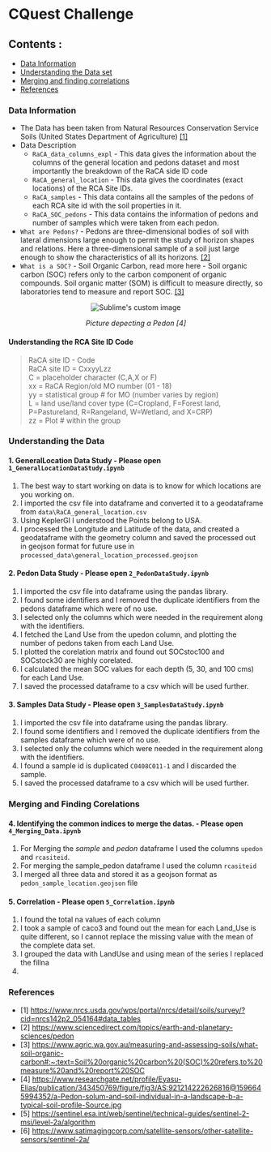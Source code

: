 # CQuest Challenge 

## Contents : 
* [Data Information](#data-information)
* [Understanding the Data set](#understanding-the-data)
* [Merging and finding correlations](#merging-and-finding-correlations)
* [References](#references)

### **Data Information**

* The Data has been taken from Natural Resources Conservation Service Soils (United States Department of Agriculture) [[1]](#1)
* Data Description
  * `RaCA_data_columns_expl` - This data gives the information about the columns of the general location and pedons dataset and most importantly the breakdown of the RaCA side ID code
  * `RaCA_general_location` - This data gives the coordinates (exact locations) of the RCA Site IDs. 
  * `RaCA_samples` - This data contains all the samples of the pedons of each RCA site id with the soil properties in it.
  * `RaCA_SOC_pedons` - This data contains the information of pedons and number of samples which were taken from each pedon. 
* `What are Pedons?` - Pedons are three-dimensional bodies of soil with lateral dimensions large enough to permit the study of horizon shapes and relations. Here a three-dimensional sample of a soil just large enough to show the characteristics of all its horizons. [[2]](#2) 
* `What is a SOC?` - Soil Organic Carbon, read more here - Soil organic carbon (SOC) refers only to the carbon component of organic compounds. Soil organic matter (SOM) is difficult to measure directly, so laboratories tend to measure and report SOC. [[3]](#3)
<p align="center">
  <img src="https://user-images.githubusercontent.com/75158219/131504716-c6b425c1-a4d5-45e0-aaed-e0eccaabe252.png" alt="Sublime's custom image"/>
</p>   
<p align='center'>
   <em>Picture depecting a Pedon [4]</em>
</p>
  
#### Understanding the RCA Site ID Code 
 
>RaCA site ID - Code\
>RaCA site ID = CxxyyLzz\
>C = placeholder character (C,A,X or F)\
>xx = RaCA Region/old MO number (01 - 18)\
>yy = statistical group # for MO (number varies by region)\
>L = land use/land cover type (C=Cropland, F=Forest land, P=Pastureland, R=Rangeland, W=Wetland, and X=CRP)\
>zz = Plot # within the group

### **Understanding the Data**

#### 1. GeneralLocation Data Study - Please open `1_GeneralLocationDataStudy.ipynb`

1. The best way to start working on data is to know for which locations are you working on. 
2. I imported the csv file into dataframe and converted it to a geodataframe from `data\RaCA_general_location.csv`
3. Using KeplerGl I understood the Points belong to USA. 
4. I processed the Longitude and Latitude of the data, and created a geodataframe with the geometry column and saved the processed out in geojson format for future use in `processed_data\general_location_processed.geojson`


#### 2. Pedon Data Study - Please open `2_PedonDataStudy.ipynb`

1. I imported the csv file into dataframe using the pandas library. 
2. I found some identifiers and I removed the duplicate identifiers from the pedons dataframe which were of no use. 
3. I selected only the columns which were needed in the requirement along with the identifiers. 
4. I fetched the Land Use from the upedon column, and plotting the number of pedons taken from each Land Use. 
5. I plotted the corelation matrix and found out SOCstoc100 and SOCstock30 are highly corelated. 
6. I calculated the mean SOC values for each depth (5, 30, and 100 cms) for each Land Use. 
7. I saved the processed dataframe to a csv which will be used further. 


#### 3. Samples Data Study - Please open `3_SamplesDataStudy.ipynb`

1. I imported the csv file into dataframe using the pandas library. 
2. I found some identifiers and I removed the duplicate identifiers from the samples dataframe which were of no use.
3. I selected only the columns which were needed in the requirement along with the identifiers. 
4. I found a sample id is duplicated `C0408C011-1` and I discarded the sample. 
5. I saved the processed dataframe to a csv which will be used further.

### Merging and Finding Corelations

#### 4. Identifying the common indices to merge the datas. - Please open `4_Merging_Data.ipynb`

1. For Merging the _sample_ and _pedon_ dataframe I used the columns `upedon` and `rcasiteid`. 
2. For merging the sample_pedon dataframe I used the column `rcasiteid` 
3. I merged all three data and stored it as a geojson format as `pedon_sample_location.geojson` file


#### 5. Correlation - Please open `5_Correlation.ipynb`

1. I found the total na values of each column
2. I took a sample of caco3 and found out the mean for each Land_Use is quite different, so I cannot replace the missing value with the mean of the complete data set.
3. I grouped the data with LandUse and using mean of the series I replaced the fillna
4. 





### References

* <a id="1">[1]</a> 
https://www.nrcs.usda.gov/wps/portal/nrcs/detail/soils/survey/?cid=nrcs142p2_054164#data_tables
* <a id="2">[2]</a> 
https://www.sciencedirect.com/topics/earth-and-planetary-sciences/pedon
* <a id="3">[3]</a> 
https://www.agric.wa.gov.au/measuring-and-assessing-soils/what-soil-organic-carbon#:~:text=Soil%20organic%20carbon%20(SOC)%20refers,to%20measure%20and%20report%20SOC
* <a id="4">[4]</a> 
https://www.researchgate.net/profile/Eyasu-Elias/publication/343450769/figure/fig3/AS:921214222626816@1596645994352/a-Pedon-solum-and-soil-individual-in-a-landscape-b-a-typical-soil-profile-Source.jpg
* <a id="5">[5]</a> 
https://sentinel.esa.int/web/sentinel/technical-guides/sentinel-2-msi/level-2a/algorithm
* <a id="6">[6]</a> 
https://www.satimagingcorp.com/satellite-sensors/other-satellite-sensors/sentinel-2a/

